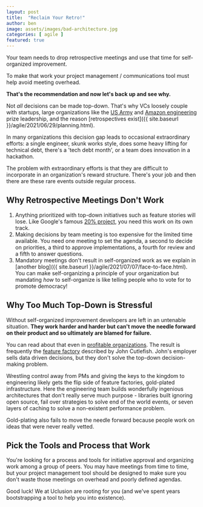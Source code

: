 ```yaml
---
layout: post
title:  "Reclaim Your Retro!"
author: ben
image: assets/images/bad-architecture.jpg
categories: [ agile ]
featured: true
---
```

Your team needs to drop retrospective meetings and use that time for self-organized improvement.

To make that work your project management / communications tool must help avoid meeting overhead.

**That's the recommendation and now let's back up and see why.**

Not _all_ decisions can be made top-down. That's why VCs loosely couple with startups,
large organizations like the
[US Army](https://www.amazon.com/Team-Teams-Rules-Engagement-Complex/dp/1591847486/ref=sr_1_1?dchild=1&gclid=CjwKCAjwruSHBhAtEiwA_qCpprh9En4ltV31tCE_uoO2WjsJud2Jj977DyzugST2iG2aPOd5svWejhoC7FYQAvD_BwE&hvadid=241895014260&hvdev=c&hvlocphy=9032183&hvnetw=g&hvqmt=e&hvrand=7887596021403679128&hvtargid=kwd-79779609946&hydadcr=22532_10344436&keywords=team+of+teams&qid=1626958316&sr=8-1)
and [Amazon engineering](https://medium.com/swlh/working-at-amazon-software-engineer-4d491f2d0f7e) prize leadership,
and the reason [retrospectives exist]({{ site.baseurl }}/agile/2021/06/29/planning.html).

In many organizations this decision gap leads to occasional extraordinary efforts: a single engineer, skunk works style,
does some heavy lifting for technical debt, there's a 'tech debt month', or a team does innovation in a hackathon.

The problem with extraordinary efforts is that they are difficult to incorporate in an organization's reward structure.
There's your job and then there are these rare events outside regular process.

## Why Retrospective Meetings Don't Work
1. Anything prioritized with top-down initiatives such as feature stories will lose. Like Google's famous
   [20% project](https://en.wikipedia.org/wiki/20%25_Project), you need this work on its own track.
2. Making decisions by team meeting is too expensive for the limited time available. You need one meeting to set the 
agenda, a second to decide on priorities, a third to approve implementations, a fourth for review and a fifth to 
answer questions. 
3. Mandatory meetings don't result in self-organized work as we explain in
[another blog]({{ site.baseurl }}/agile/2021/07/07/face-to-face.html). You can make self-organizing a principle of your 
organization but mandating _how_ to self-organize is like telling people who to vote for to promote democracy!

## Why Too Much Top-Down is Stressful
Without self-organized improvement developers are left in an untenable situation. **They work harder
and harder but can't move the needle forward on their product and so ultimately are blamed for failure.**

You can read about that even in [profitable organizations](https://www.pagerduty.com/blog/scaling-engineering-org). 
The result is frequently the
[feature factory](https://cutle.fish/blog/12-signs-youre-working-in-a-feature-factory) described by John Cutlefish. 
John's employer sells data driven decisions, but they don't solve the top-down decision-making problem.

Wrestling control away from PMs and giving the keys to the kingdom to engineering likely gets the flip side of 
feature factories, gold-plated infrastructure. Here the engineering team builds wonderfully ingenious architectures 
that don't really serve much purpose - libraries built ignoring open source, fail over strategies
to solve end of the world events, or seven layers of caching to solve a non-existent performance problem.

Gold-plating also fails to move the needle forward because people work on ideas that were never really vetted.

## Pick the Tools and Process that Work
You're looking for a process and tools for initiative approval and organizing work among a group of peers. You may
have meetings from time to time, but your project management tool should be designed to make sure you don't waste
those meetings on overhead and poorly defined agendas.

Good luck! We at Uclusion are rooting for you (and we've spent years bootstrapping a tool to help you into existence).


